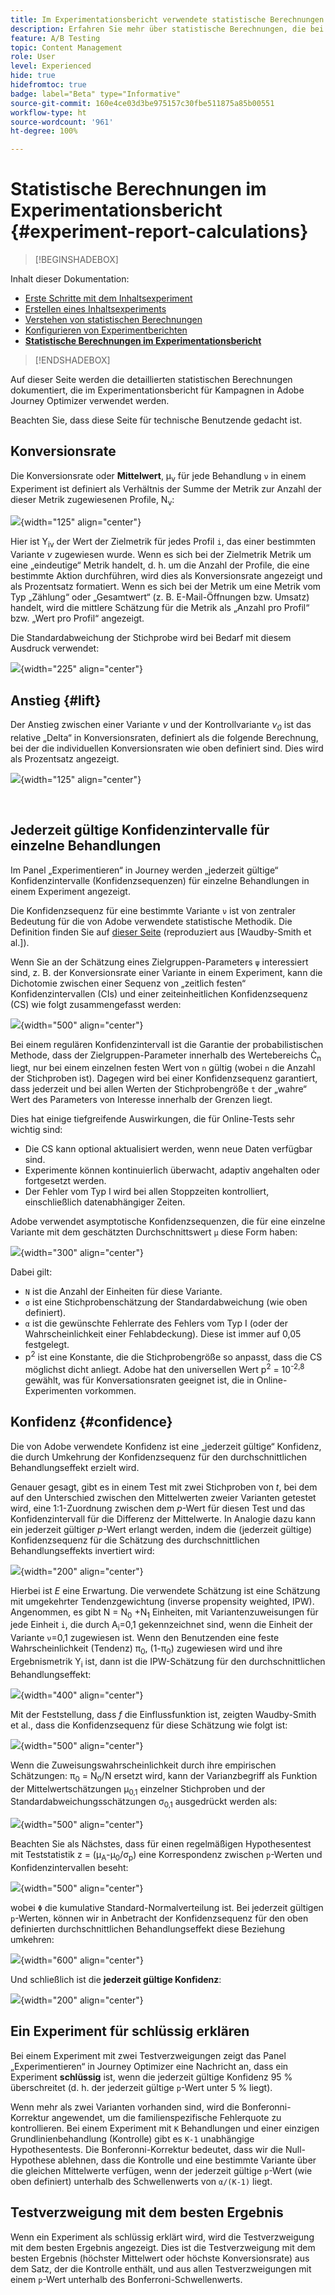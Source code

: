 ```yaml
---
title: Im Experimentationsbericht verwendete statistische Berechnungen
description: Erfahren Sie mehr über statistische Berechnungen, die bei der Ausführung von Experimentationsberichten verwendet werden
feature: A/B Testing
topic: Content Management
role: User
level: Experienced
hide: true
hidefromtoc: true
badge: label="Beta" type="Informative"
source-git-commit: 160e4ce03d3be975157c30fbe511875a85b00551
workflow-type: ht
source-wordcount: '961'
ht-degree: 100%

---
```


# Statistische Berechnungen im Experimentationsbericht {#experiment-report-calculations}

>[!BEGINSHADEBOX]

Inhalt dieser Dokumentation:

* [Erste Schritte mit dem Inhaltsexperiment](get-started-experiment.md)
* [Erstellen eines Inhaltsexperiments](content-experiment.md)
* [Verstehen von statistischen Berechnungen](experiment-calculations.md)
* [Konfigurieren von Experimentberichten](reporting-configuration.md)
* **[Statistische Berechnungen im Experimentationsbericht](experiment-report-calculations.md)**

>[!ENDSHADEBOX]

Auf dieser Seite werden die detaillierten statistischen Berechnungen dokumentiert, die im Experimentationsbericht für Kampagnen in Adobe Journey Optimizer verwendet werden.

Beachten Sie, dass diese Seite für technische Benutzende gedacht ist.

## Konversionsrate

Die Konversionsrate oder **Mittelwert**, μ<sub>ν</sub> für jede Behandlung `ν` in einem Experiment ist definiert als Verhältnis der Summe der Metrik zur Anzahl der dieser Metrik zugewiesenen Profile, N<sub>ν</sub>:

![](assets/statistical_1.png){width="125" align="center"}

Hier ist Y<sub>iν</sub> der Wert der Zielmetrik für jedes Profil `i`, das einer bestimmten Variante *ν* zugewiesen wurde. Wenn es sich bei der Zielmetrik Metrik um eine „eindeutige“ Metrik handelt, d. h. um die Anzahl der Profile, die eine bestimmte Aktion durchführen, wird dies als Konversionsrate angezeigt und als Prozentsatz formatiert. Wenn es sich bei der Metrik um eine Metrik vom Typ „Zählung“ oder „Gesamtwert“ (z. B. E-Mail-Öffnungen bzw. Umsatz) handelt, wird die mittlere Schätzung für die Metrik als „Anzahl pro Profil“ bzw. „Wert pro Profil“ angezeigt.

Die Standardabweichung der Stichprobe wird bei Bedarf mit diesem Ausdruck verwendet:

![](assets/statistical_2.png){width="225" align="center"}

## Anstieg {#lift}

Der Anstieg zwischen einer Variante *ν* und der Kontrollvariante *ν<sub>0</sub>* ist das relative „Delta“ in Konversionsraten, definiert als die folgende Berechnung, bei der die individuellen Konversionsraten wie oben definiert sind. Dies wird als Prozentsatz angezeigt.

![](assets/statistical_3.png){width="125" align="center"}

</br>

## Jederzeit gültige Konfidenzintervalle für einzelne Behandlungen

Im Panel „Experimentieren“ in Journey werden „jederzeit gültige“ Konfidenzintervalle (Konfidenzsequenzen) für einzelne Behandlungen in einem Experiment angezeigt.

Die Konfidenzsequenz für eine bestimmte Variante `ν` ist von zentraler Bedeutung für die von Adobe verwendete statistische Methodik. Die Definition finden Sie auf [dieser Seite](https://doi.org/10.48550/arXiv.2103.06476) (reproduziert aus [Waudby-Smith et al.]).

Wenn Sie an der Schätzung eines Zielgruppen-Parameters `ψ` interessiert sind, z. B. der Konversionsrate einer Variante in einem Experiment, kann die Dichotomie zwischen einer Sequenz von „zeitlich festen“ Konfidenzintervallen (CIs) und einer zeiteinheitlichen Konfidenzsequenz (CS) wie folgt zusammengefasst werden:

![](assets/statistical_4.png){width="500" align="center"}

Bei einem regulären Konfidenzintervall ist die Garantie der probabilistischen Methode, dass der Zielgruppen-Parameter innerhalb des Wertebereichs Ċ<sub>n</sub> liegt, nur bei einem einzelnen festen Wert von `n` gültig (wobei `n` die Anzahl der Stichproben ist). Dagegen wird bei einer Konfidenzsequenz garantiert, dass jederzeit und bei allen Werten der Stichprobengröße `t` der „wahre“ Wert des Parameters von Interesse innerhalb der Grenzen liegt.

Dies hat einige tiefgreifende Auswirkungen, die für Online-Tests sehr wichtig sind:

* Die CS kann optional aktualisiert werden, wenn neue Daten verfügbar sind.
* Experimente können kontinuierlich überwacht, adaptiv angehalten oder fortgesetzt werden.
* Der Fehler vom Typ I wird bei allen Stoppzeiten kontrolliert, einschließlich datenabhängiger Zeiten.

Adobe verwendet asymptotische Konfidenzsequenzen, die für eine einzelne Variante mit dem geschätzten Durchschnittswert `μ` diese Form haben:

![](assets/statistical_5.png){width="300" align="center"}

Dabei gilt:

* `N` ist die Anzahl der Einheiten für diese Variante.
* `σ` ist eine Stichprobenschätzung der Standardabweichung (wie oben definiert).
* `α` ist die gewünschte Fehlerrate des Fehlers vom Typ I (oder der Wahrscheinlichkeit einer Fehlabdeckung). Diese ist immer auf 0,05 festgelegt.
* p<sup>2</sup> ist eine Konstante, die die Stichprobengröße so anpasst, dass die CS möglichst dicht anliegt. Adobe hat den universellen Wert p<sup>2</sup> = 10<sup>-2,8</sup> gewählt, was für Konversationsraten geeignet ist, die in Online-Experimenten vorkommen.

## Konfidenz {#confidence}

Die von Adobe verwendete Konfidenz ist eine „jederzeit gültige“ Konfidenz, die durch Umkehrung der Konfidenzsequenz für den durchschnittlichen Behandlungseffekt erzielt wird.

Genauer gesagt, gibt es in einem Test mit zwei Stichproben von *t*, bei dem auf den Unterschied zwischen den Mittelwerten zweier Varianten getestet wird, eine 1:1-Zuordnung zwischen dem *p*-Wert für diesen Test und das Konfidenzintervall für die Differenz der Mittelwerte. In Analogie dazu kann ein jederzeit gültiger *p*-Wert erlangt werden, indem die (jederzeit gültige) Konfidenzsequenz für die Schätzung des durchschnittlichen Behandlungseffekts invertiert wird:

![](assets/statistical_6.png){width="200" align="center"}

Hierbei ist *E* eine Erwartung. Die verwendete Schätzung ist eine Schätzung mit umgekehrter Tendenzgewichtung (inverse propensity weighted, IPW). Angenommen, es gibt N = N<sub>0</sub> +N<sub>1</sub> Einheiten, mit Variantenzuweisungen für jede Einheit `i`, die durch A<sub>i</sub>=0,1 gekennzeichnet sind, wenn die Einheit der Variante `ν`=0,1 zugewiesen ist. Wenn den Benutzenden eine feste Wahrscheinlichkeit (Tendenz) π<sub>0</sub>, (1-π<sub>0</sub>) zugewiesen wird und ihre Ergebnismetrik Y<sub>i</sub> ist, dann ist die IPW-Schätzung für den durchschnittlichen Behandlungseffekt:

![](assets/statistical_12.png){width="400" align="center"}

Mit der Feststellung, dass *f* die Einflussfunktion ist, zeigten Waudby-Smith et al., dass die Konfidenzsequenz für diese Schätzung wie folgt ist:

![](assets/statistical_7.png){width="500" align="center"}

Wenn die Zuweisungswahrscheinlichkeit durch ihre empirischen Schätzungen: π<sub>0</sub> = N<sub>0</sub>/N ersetzt wird, kann der Varianzbegriff als Funktion der Mittelwertschätzungen μ<sub>0,1</sub> einzelner Stichproben und der Standardabweichungsschätzungen σ<sub>0,1</sub> ausgedrückt werden als:

![](assets/statistical_8.png){width="500" align="center"}

Beachten Sie als Nächstes, dass für einen regelmäßigen Hypothesentest mit Teststatistik z = (μ<sub>A</sub>-μ<sub>0</sub>/σ<sub>p</sub>) eine Korrespondenz zwischen `p`-Werten und Konfidenzintervallen beseht:

![](assets/statistical_9.png){width="500" align="center"}

wobei `Φ` die kumulative Standard-Normalverteilung ist. Bei jederzeit gültigen `p`-Werten, können wir in Anbetracht der Konfidenzsequenz für den oben definierten durchschnittlichen Behandlungseffekt diese Beziehung umkehren:

![](assets/statistical_10.png){width="600" align="center"}

Und schließlich ist die **jederzeit gültige Konfidenz**:

![](assets/statistical_11.png){width="200" align="center"}

## Ein Experiment für schlüssig erklären

Bei einem Experiment mit zwei Testverzweigungen zeigt das Panel „Experimentieren“ in Journey Optimizer eine Nachricht an, dass ein Experiment **schlüssig** ist, wenn die jederzeit gültige Konfidenz 95 % überschreitet (d. h. der jederzeit gültige `p`-Wert unter 5 % liegt).

Wenn mehr als zwei Varianten vorhanden sind, wird die Bonferonni-Korrektur angewendet, um die familienspezifische Fehlerquote zu kontrollieren. Bei einem Experiment mit `K` Behandlungen und einer einzigen Grundlinienbehandlung (Kontrolle) gibt es `K-1` unabhängige Hypothesentests. Die Bonferonni-Korrektur bedeutet, dass wir die Null-Hypothese ablehnen, dass die Kontrolle und eine bestimmte Variante über die gleichen Mittelwerte verfügen, wenn der jederzeit gültige `p`-Wert (wie oben definiert) unterhalb des Schwellenwerts von `α/(K-1)` liegt.

## Testverzweigung mit dem besten Ergebnis

Wenn ein Experiment als schlüssig erklärt wird, wird die Testverzweigung mit dem besten Ergebnis angezeigt. Dies ist die Testverzweigung mit dem besten Ergebnis (höchster Mittelwert oder höchste Konversionsrate) aus dem Satz, der die Kontrolle enthält, und aus allen Testverzweigungen mit einem `p`-Wert unterhalb des Bonferroni-Schwellenwerts.
